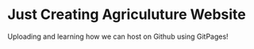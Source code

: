 
<h1>Just Creating Agriculuture Website</h1>
<p>Uploading and learning how we can host on Github using GitPages!</p>

